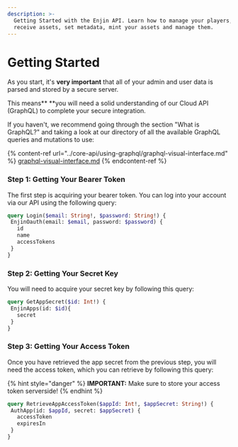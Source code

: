 ```yaml
---
description: >-
  Getting Started with the Enjin API. Learn how to manage your players, send and
  receive assets, set metadata, mint your assets and manage them.
---
```


# Getting Started

As you start, it's **very important** that all of your admin and user data is parsed and stored by a secure server.

This means** **you will need a solid understanding of our Cloud API (GraphQL) to complete your secure integration. 

If you haven't, we recommend going through the section "What is GraphQL?" and taking a look at our directory of all the available GraphQL queries and mutations to use:

{% content-ref url="../core-api/using-graphql/graphql-visual-interface.md" %}
[graphql-visual-interface.md](../core-api/using-graphql/graphql-visual-interface.md)
{% endcontent-ref %}

### Step 1: Getting Your Bearer Token

The first step is acquiring your bearer token. You can log into your account via our API using the following query:

```graphql
query Login($email: String!, $password: String!) {
 EnjinOauth(email: $email, password: $password) {
   id
   name
   accessTokens
 }
}
```

### Step 2: Getting Your Secret Key

You will need to acquire your secret key by following this query:

```graphql
query GetAppSecret($id: Int!) {
 EnjinApps(id: $id){
   secret
 }
}
```

### Step 3: Getting Your Access Token

Once you have retrieved the app secret from the previous step, you will need the access token, which you can retrieve by following this query:

{% hint style="danger" %}
**IMPORTANT:** Make sure to store your access token serverside!
{% endhint %}

```graphql
query RetrieveAppAccessToken($appId: Int!, $appSecret: String!) {
 AuthApp(id: $appId, secret: $appSecret) {
   accessToken
   expiresIn
 }
}
```

